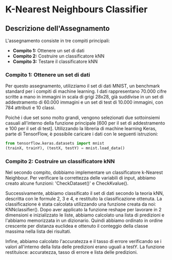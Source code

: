 # K-Nearest Neighbours Classifier

## Descrizione dell'Assegnamento

L'assegnamento consiste in tre compiti principali:

- **Compito 1:** Ottenere un set di dati
- **Compito 2:** Costruire un classificatore kNN
- **Compito 3:** Testare il classificatore kNN

### Compito 1: Ottenere un set di dati

Per questo assegnamento, utilizziamo il set di dati MNIST, un benchmark standard per i compiti di machine learning. I dati rappresentano 70.000 cifre scritte a mano in immagini in scala di grigi 28x28, già suddivise in un set di addestramento di 60.000 immagini e un set di test di 10.000 immagini, con 784 attributi e 10 classi.

Poiché i due set sono molto grandi, vengono selezionati due sottoinsiemi casuali all'interno della funzione principale [600 per il set di addestramento e 100 per il set di test]. Utilizzando la libreria di machine learning Keras, parte di TensorFlow, è possibile caricare i dati con le seguenti istruzioni:

```python
from tensorflow.keras.datasets import mnist
(trainX, trainY), (testX, testY) = mnist.load_data()
```
### Compito 2: Costruire un classificatore kNN
Nel secondo compito, dobbiamo implementare un classificatore k-Nearest Neighbour. Per verificare la correttezza delle variabili di input, abbiamo creato alcune funzioni: 'CheckDataset()' e CheckKvalue().

Successivamente, abbiamo classificato il set di dati secondo la teoria kNN, descritta con le formule 2, 3 e 4, e restituito la classificazione ottenuta. La classificazione è stata calcolata utilizzando una funzione creata da noi: KNNclassifier(). Dopo aver applicato la funzione reshape per lavorare in 2 dimensioni e inizializzato le liste, abbiamo calcolato una lista di predizioni e l'abbiamo memorizzata in un dizionario. Quindi abbiamo ordinato in ordine crescente per distanza euclidea e ottenuto il conteggio della classe massima nella lista dei risultati.

Infine, abbiamo calcolato l'accuratezza e il tasso di errore verificando se i valori all'interno della lista delle predizioni erano uguali a testY. La funzione restituisce: accuratezza, tasso di errore e lista delle predizioni.
